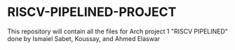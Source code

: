 # RISCV-PIPELINED-PROJECT
This repository will contain all the files for Arch project 1 "RISCV PIPELINED" done by Ismaiel Sabet, Koussay, and Ahmed Elaswar

